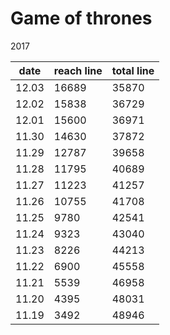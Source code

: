 

Game of thrones
================

2017

date   | reach line | total line
-------|------------|------------
12.03  | 16689      |  35870 
12.02  | 15838      |  36729
12.01  | 15600      |  36971
11.30  | 14630      |  37872
11.29  | 12787      |  39658
11.28  | 11795      |  40689
11.27  | 11223      |  41257
11.26  | 10755      |  41708
11.25  | 9780       |  42541
11.24  | 9323       |  43040
11.23  | 8226       |  44213
11.22  | 6900       |  45558
11.21  | 5539       |  46958
11.20  | 4395       |  48031
11.19  | 3492       |  48946

